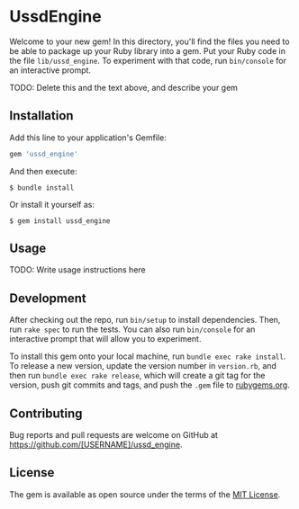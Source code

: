 # UssdEngine

Welcome to your new gem! In this directory, you'll find the files you need to be able to package up your Ruby library into a gem. Put your Ruby code in the file `lib/ussd_engine`. To experiment with that code, run `bin/console` for an interactive prompt.

TODO: Delete this and the text above, and describe your gem

## Installation

Add this line to your application's Gemfile:

```ruby
gem 'ussd_engine'
```

And then execute:

    $ bundle install

Or install it yourself as:

    $ gem install ussd_engine

## Usage

TODO: Write usage instructions here

## Development

After checking out the repo, run `bin/setup` to install dependencies. Then, run `rake spec` to run the tests. You can also run `bin/console` for an interactive prompt that will allow you to experiment.

To install this gem onto your local machine, run `bundle exec rake install`. To release a new version, update the version number in `version.rb`, and then run `bundle exec rake release`, which will create a git tag for the version, push git commits and tags, and push the `.gem` file to [rubygems.org](https://rubygems.org).

## Contributing

Bug reports and pull requests are welcome on GitHub at https://github.com/[USERNAME]/ussd_engine.


## License

The gem is available as open source under the terms of the [MIT License](https://opensource.org/licenses/MIT).
